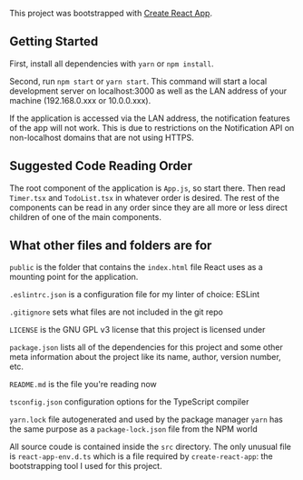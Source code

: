This project was bootstrapped with [Create React App](https://github.com/facebook/create-react-app).

## Getting Started
First, install all dependencies with `yarn` or `npm install`.

Second, run `npm start` or `yarn start`. This command will start
a local development server on localhost:3000 as well as the LAN
address of your machine (192.168.0.xxx or 10.0.0.xxx). 

If the application is
accessed via the LAN address, the notification features of the app
will not work. This is due to restrictions on the Notification API
on non-localhost domains that are not using HTTPS.

## Suggested Code Reading Order
The root component of the application is `App.js`, so start there. 
Then read `Timer.tsx` and `TodoList.tsx` in whatever order is desired.
The rest of the components can be read in any order since they are all
more or less direct children of one of the main components.

## What other files and folders are for
`public` is the folder that contains the `index.html` file React uses
as a mounting point for the application.

`.eslintrc.json` is a configuration file for my linter of choice: ESLint

`.gitignore` sets what files are not included in the git repo

`LICENSE` is the GNU GPL v3 license that this project is licensed under

`package.json` lists all of the dependencies for this project and some
other meta information about the project like its name, author, 
version number, etc.

`README.md` is the file you're reading now

`tsconfig.json` configuration options for the TypeScript compiler

`yarn.lock` file autogenerated and used by the package manager `yarn`
has the same purpose as a `package-lock.json` file from the NPM world

All source coude is contained inside the `src` directory. The only 
unusual file is `react-app-env.d.ts` which is a file required by
`create-react-app`: the bootstrapping tool I used for this project.
